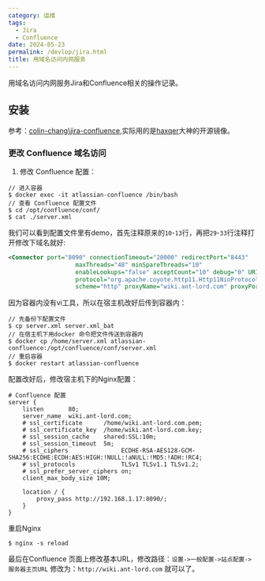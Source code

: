 ```yaml
---
category: 运维
tags:
  - Jira
  - Confluence
date: 2024-05-23
permalink: /devlop/jira.html
title: 用域名访问内网服务
---
```


用域名访问内网服务Jira和Confluence相关的操作记录。

<!-- more -->

## 安装

参考：[colin-chang\jira-confluence][0],实际用的是[haxqer][1]大神的开源镜像。

### 更改 Confluence 域名访问

1. 修改 Confluence 配置：

```shell
// 进入容器
$ docker exec -it atlassian-confluence /bin/bash
// 查看 Confluence 配置文件
$ cd /opt/confluence/conf/
$ cat ./server.xml
```
我们可以看到配置文件里有demo，首先注释原来的`10`-`13`行，再把`29`-`33`行注释打开修改下域名就好:

```xml
<Connector port="8090" connectionTimeout="20000" redirectPort="8443"
                   maxThreads="48" minSpareThreads="10"
                   enableLookups="false" acceptCount="10" debug="0" URIEncoding="UTF-8"
                   protocol="org.apache.coyote.http11.Http11NioProtocol"
                   scheme="http" proxyName="wiki.ant-lord.com" proxyPort="80"/>
```

因为容器内没有vi工具，所以在宿主机改好后传到容器内：
```shell
// 先备份下配置文件
$ cp server.xml server.xml_bat
// 在宿主机下用docker 命令把文件传送到容器内
$ docker cp /home/server.xml atlassian-confluence:/opt/confluence/conf/server.xml
// 重启容器
$ docker restart atlassian-confluence
```

配置改好后，修改宿主机下的Nginx配置：

```nginx
# Confluence 配置
server {
    listen       80;
    server_name  wiki.ant-lord.com;
    # ssl_certificate      /home/wiki.ant-lord.com.pem;
    # ssl_certificate_key  /home/wiki.ant-lord.com.key;
    # ssl_session_cache    shared:SSL:10m;
    # ssl_session_timeout  5m;
    # ssl_ciphers               ECDHE-RSA-AES128-GCM-SHA256:ECDHE:ECDH:AES:HIGH:!NULL:!aNULL:!MD5:!ADH:!RC4;
    # ssl_protocols             TLSv1 TLSv1.1 TLSv1.2;
    # ssl_prefer_server_ciphers on;
    client_max_body_size 10M;

    location / {
        proxy_pass http://192.168.1.17:8090/;
    }
}
```
重启Nginx

```shell
$ nginx -s reload
```

最后在Confluence 页面上修改基本URL，修改路径：`设置->一般配置->站点配置->服务器主页URL` 修改为：`http://wiki.ant-lord.com` 就可以了。


[0]:https://github.com/colin-chang/jira-confluence
[1]:https://github.com/haxqer